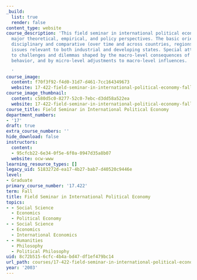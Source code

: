 ```yaml
---
_build:
  list: true
  render: false
content_type: website
course_description: 'This field seminar in international political economy covers
  major theoretical, empirical, and policy perspectives. The basic orientation is
  disciplinary and comparative (over time and across countries, regions, firms), spanning
  issues relevant to both industrial and developing states. Special attention is given
  to challenges and dilemmas shaped by the macro-level consequences of micro-level
  behavior, and by micro-level adjustments to macro-level influences.

  '
course_image:
  content: f70f3f92-f4d0-31d7-d461-7cc164349673
  website: 17-422-field-seminar-in-international-political-economy-fall-2003
course_image_thumbnail:
  content: c580d5c0-8277-52c0-7ebc-d3dd58a522ea
  website: 17-422-field-seminar-in-international-political-economy-fall-2003
course_title: Field Seminar in International Political Economy
department_numbers:
- '17'
draft: true
extra_course_numbers: ''
hide_download: false
instructors:
  content:
  - 95cfcb22-6e34-0f5e-6f0a-0947d35a8b07
  website: ocw-www
learning_resource_types: []
legacy_uid: 5183272d-ea17-4b27-bab7-d40520c9446e
level:
- Graduate
primary_course_number: '17.422'
term: Fall
title: Field Seminar in International Political Economy
topics:
- - Social Science
  - Economics
  - Political Economy
- - Social Science
  - Economics
  - International Economics
- - Humanities
  - Philosophy
  - Political Philosophy
uid: 8c72b515-6cfc-4b4a-bd47-df1ef479bc14
url_path: courses/17-422-field-seminar-in-international-political-economy-fall-2003
year: '2003'
---
```

